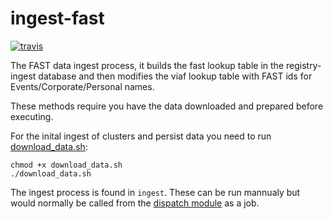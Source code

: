 # ingest-fast
[![travis](https://travis-ci.org/nypl-registry/ingest-fast.svg)](https://travis-ci.org/nypl-registry/ingest-fast/)

The FAST data ingest process, it builds the fast lookup table in the registry-ingest database and then modifies the viaf lookup table with FAST ids for Events/Corporate/Personal names.

These methods require you have the data downloaded and prepared before executing.

For the inital ingest of clusters and persist data you need to run [download_data.sh](download_data.sh):
```
chmod +x download_data.sh
./download_data.sh 
```



The ingest process is found in `ingest`. These can be run mannualy but would normally be called from the [dispatch module](https://github.com/nypl-registry/dispatch) as a job.

